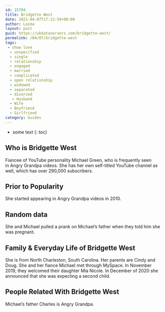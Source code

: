 ```yaml
---
id: 15784
title: Bridgette West
date: 2021-04-07T17:12:59+00:00
author: Laima
layout: post
guid: https://ukdataservers.com/bridgette-west/
permalink: /04/07/bridgette-west
tags:
 - show love
  - unspecified
  - single
  - relationship
  - engaged
  - married
  - complicated
  - open relationship
  - widowed
  - separated
  - divorced
   - Husband
  - Wife
  - Boyfriend
  - Girlfriend
category: Guides
---
```


* some text
{: toc}


## Who is Bridgette West
                  
                  
                  
Fiancee of YouTube personality Michael Green, who is frequently seen in Angry Grandpa videos. She has her own self-titled YouTube channel as well, which has over 290,000 subscribers.
                  
              
            
              
            
                
                
                
## Prior to Popularity
                  
                  
                  
She started appearing in Angry Grandpa videos in 2010.
                  
              
            
              
            
                
                
                
## Random data
                  
                  
                  
She and Michael pulled a prank on Michael&#8217;s father when they told him she was pregnant.
                  
              
            
              
            
                
                
                
## Family & Everyday Life of Bridgette West
                  
                  
                  
She is from North Charleston, South Carolina. Her parents are Cindy and Doug. She and her fiance Michael met through MySpace. In November 2019, they welcomed their daughter Mia Nicole. In December of 2020 she announced that she was expecting a second child.
                  
              
            
              
            
                
                
                
## People Related With Bridgette West
                  
                  
                  
Michael&#8217;s father Charles is Angry Grandpa.
                  
              
            
              
            
                
              
            
              
              
            
            
              
            
          
          
          